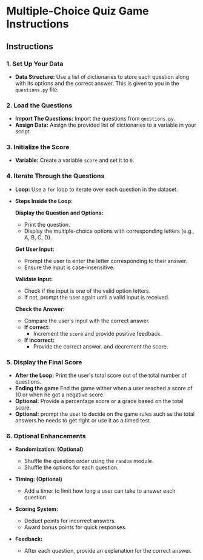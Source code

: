 # Multiple-Choice Quiz Game Instructions

## Instructions

### 1. Set Up Your Data

- **Data Structure:** Use a list of dictionaries to store each question along with its options and the correct answer. This is given to you in the `questions.py` file.

### 2. Load the Questions

- **Import The Questions:** Import the questions from `questions.py`.
- **Assign Data:** Assign the provided list of dictionaries to a variable in your script.

### 3. Initialize the Score

- **Variable:** Create a variable `score` and set it to `0`.

### 4. Iterate Through the Questions

- **Loop:** Use a `for` loop to iterate over each question in the dataset.
- **Steps Inside the Loop:**

  **Display the Question and Options:**

  - Print the question.
  - Display the multiple-choice options with corresponding letters (e.g., A, B, C, D).

  **Get User Input:**

  - Prompt the user to enter the letter corresponding to their answer.
  - Ensure the input is case-insensitive.

  **Validate Input:**

  - Check if the input is one of the valid option letters.
  - If not, prompt the user again until a valid input is received.

  **Check the Answer:**

  - Compare the user's input with the correct answer.
  - **If correct:**
    - Increment the `score` and provide positive feedback.
  - **If incorrect:**
    - Provide the correct answer. and decrement the score.

### 5. Display the Final Score

- **After the Loop:** Print the user's total score out of the total number of questions.
- **Ending the game** End the game wither when a user reached a score of 10 or when he got a negative score.
- **Optional:** Provide a percentage score or a grade based on the total score.
- **Optional:** prompt the user to decide on the game rules such as the total answers he needs to get right or use it as a timed test.

### 6. Optional Enhancements

- **Randomization: (Optional)**

  - Shuffle the question order using the `random` module.
  - Shuffle the options for each question.

- **Timing: (Optional)**

  - Add a timer to limit how long a user can take to answer each question.

- **Scoring System:**

  - Deduct points for incorrect answers.
  - Award bonus points for quick responses.

- **Feedback:**
  - After each question, provide an explanation for the correct answer.
